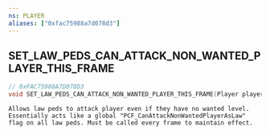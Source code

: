 ```yaml
---
ns: PLAYER
aliases: ["0xfac75988a7d078d3"]
---
```

## SET_LAW_PEDS_CAN_ATTACK_NON_WANTED_PLAYER_THIS_FRAME

```c
// 0xFAC75988A7D078D3
void SET_LAW_PEDS_CAN_ATTACK_NON_WANTED_PLAYER_THIS_FRAME(Player player);
```

```
Allows law peds to attack player even if they have no wanted level. Essentially acts like a global "PCF_CanAttackNonWantedPlayerAsLaw" flag on all law peds. Must be called every frame to maintain effect.
```
